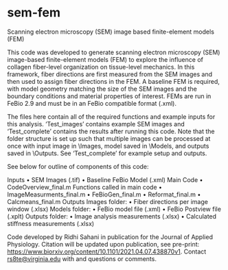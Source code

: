 # sem-fem
Scanning electron microscopy (SEM) image based finite-element models (FEM)

This code was developed to generate scanning electron microscopy (SEM) image-based finite-element models (FEM) to explore the influence of collagen fiber-level organization on tissue-level mechanics. In this framework, fiber directions are first measured from the SEM images and then used to assign fiber directions in the FEM. A baseline FEM is required, with model geometry matching the size of the SEM images and the boundary conditions and material properties of interest. FEMs are run in FeBio 2.9 and must be in an FeBio compatible format (.xml). 

The files here contain all of the required functions and example inputs for this analysis. ‘Test_images’ contains example SEM images and ‘Test_complete’ contains the results after running this code. Note that the folder structure is set up such that multiple images can be processed at once with input image in \Images, model saved in \Models, and outputs saved in \Outputs. See ‘Test_complete’ for example setup and outputs. 

See below for outline of components of this code:

Inputs
•	SEM Images (.tif)
•	Baseline FeBio Model (.xml)
Main Code
•	CodeOverview_final.m
Functions called in main code
•	ImageMeasurments_final.m
•	FeBioGen_final.m
•	Reformat_final.m
•	Calcmeans_final.m
Outputs
Images folder:
•	Fiber directions per image window (.xlsx)
Models folder: 
•	FeBio model file (.xml)
•	FeBio Postview file (.xplt)
Outputs folder:
•	Image analysis measurements (.xlsx)
•	Calculated stiffness measurements (.xlsx)

Code developed by Ridhi Sahani in publication for the Journal of Applied Physiology.
Citation will be updated upon publication, see pre-print: https://www.biorxiv.org/content/10.1101/2021.04.07.438870v1.
Contact rs8te@virginia.edu with and questions or comments.
